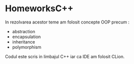 # HomeworksC++
In rezolvarea acestor teme am folosit concepte OOP precum :
- abstraction
- encapsulation
- inheritance
- polymorphism

Codul este scris in limbajul C++ iar ca IDE am folosit CLion.
